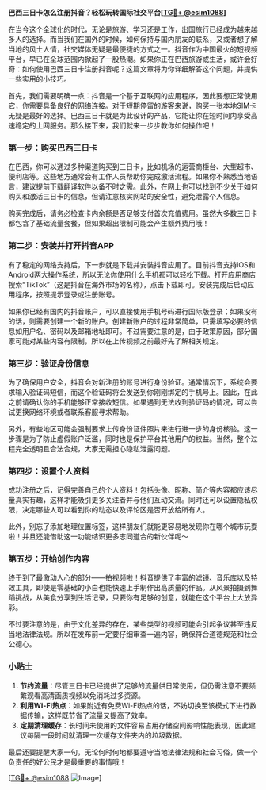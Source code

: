 **巴西三日卡怎么注册抖音？轻松玩转国际社交平台[[TG💪+ @esim1088](https://t.me/s/esim1088)]**

在当今这个全球化的时代，无论是旅游、学习还是工作，出国旅行已经成为越来越多人的选择。而当我们在国外的时候，如何保持与国内朋友的联系，又或者想了解当地的风土人情，社交媒体无疑是最便捷的方式之一。抖音作为中国最火的短视频平台，早已在全球范围内掀起了一股热潮。如果你正在巴西旅游或生活，或许会好奇：如何使用巴西三日卡注册抖音呢？这篇文章将为你详细解答这个问题，并提供一些实用的小技巧。

首先，我们需要明确一点：抖音是一个基于互联网的应用程序，因此要想正常使用它，你需要具备良好的网络连接。对于短期停留的游客来说，购买一张本地SIM卡无疑是最好的选择。巴西三日卡就是为此设计的产品，它能让你在短时间内享受高速稳定的上网服务。那么接下来，我们就来一步步教你如何操作吧！

### 第一步：购买巴西三日卡

在巴西，你可以通过多种渠道购买到三日卡，比如机场的运营商柜台、大型超市、便利店等。这些地方通常会有工作人员帮助你完成激活流程。如果你不熟悉当地语言，建议提前下载翻译软件以备不时之需。此外，在网上也可以找到不少关于如何购买和激活三日卡的信息，但请注意核实网站的安全性，避免泄露个人信息。

购买完成后，请务必检查卡内余额是否足够支付首次充值费用。虽然大多数三日卡都包含了基础流量套餐，但如果超出限制可能会产生额外费用哦！

### 第二步：安装并打开抖音APP

有了稳定的网络支持后，下一步就是下载并安装抖音应用了。目前抖音支持iOS和Android两大操作系统，所以无论你使用什么手机都可以轻松下载。打开应用商店搜索“TikTok”（这是抖音在海外市场的名称），点击下载即可。安装完成后启动应用程序，按照提示登录或注册账号。

如果你已经有国内的抖音账户，可以直接使用手机号码进行国际版登录；如果没有的话，则需要创建一个新的账户。创建新账户的过程非常简单，只需填写必要的信息如用户名、密码以及邮箱地址即可。不过需要注意的是，由于政策原因，部分国家可能对某些内容有限制，所以在上传视频之前最好先了解相关规定。

### 第三步：验证身份信息

为了确保用户安全，抖音会对新注册的账号进行身份验证。通常情况下，系统会要求输入验证码短信，而这个验证码将会发送到你刚刚绑定的手机号上。因此，在此之前请确认你的手机能够正常接收短信。如果遇到无法收到验证码的情况，可以尝试更换网络环境或者联系客服寻求帮助。

另外，有些地区可能会强制要求上传身份证件照片来进行进一步的身份核验。这一步骤是为了防止虚假账户泛滥，同时也是保护平台其他用户的权益。当然，整个过程完全透明且合法合规，大家无需担心隐私泄露问题。

### 第四步：设置个人资料

成功注册之后，记得完善自己的个人资料！包括头像、昵称、简介等内容都应该尽量真实有趣，这样才能吸引更多关注者并与他们互动交流。同时还可以设置隐私权限，决定哪些人可以看到你的动态以及评论区是否开放给所有人。

此外，别忘了添加地理位置标签，这样朋友们就能更容易地发现你在哪个城市玩耍啦！并且还能借助这一功能结识更多志同道合的新伙伴呢～

### 第五步：开始创作内容

终于到了最激动人心的部分——拍视频啦！抖音提供了丰富的滤镜、音乐库以及特效工具，即使是零基础的小白也能快速上手制作出高质量的作品。从风景拍摄到舞蹈挑战，从美食分享到生活记录，只要你有足够的创意，就能在这个平台上大放异彩。

不过要注意的是，由于文化差异的存在，某些类型的视频可能会引起争议甚至违反当地法律法规。所以在发布前一定要仔细审查一遍内容，确保符合道德规范和社会公德心。

### 小贴士

1. **节约流量**：尽管三日卡已经提供了足够的流量供日常使用，但仍需注意不要频繁观看高清画质视频以免消耗过多资源。
2. **利用Wi-Fi热点**：如果附近有免费Wi-Fi热点的话，不妨切换至该模式下进行数据传输，这样既节省了流量又提高了效率。
3. **定期清理缓存**：长时间未使用的文件容易占用存储空间影响性能表现，因此建议每隔一段时间就清理一次缓存文件夹内的垃圾数据。

最后还要提醒大家一句，无论何时何地都要遵守当地法律法规和社会习俗，做一个负责任的好公民才是最重要的事情哦！

[[TG💪+ @esim1088](https://t.me/s/esim1088) ![Image](https://i.postimg.cc/4NQfJmqS/Snipaste-2025-05-13-00-14-12.png)]